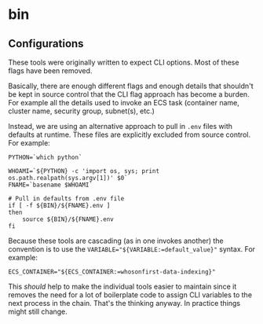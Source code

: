# bin

## Configurations

These tools were originally written to expect CLI options. Most of these flags have been removed.

Basically, there are enough different flags and enough details that shouldn't be kept in source control that the CLI flag approach has become a burden. For example all the details used to invoke an ECS task (container name, cluster name, security group, subnet(s), etc.)

Instead, we are using an alternative approach to pull in `.env` files with defaults at runtime. These files are explicitly excluded from source control. For example:

```
PYTHON=`which python`

WHOAMI=`${PYTHON} -c 'import os, sys; print os.path.realpath(sys.argv[1])' $0`
FNAME=`basename $WHOAMI`

# Pull in defaults from .env file
if [ -f ${BIN}/${FNAME}.env ]
then
    source ${BIN}/${FNAME}.env
fi
```

Because these tools are cascading (as in one invokes another) the convention is to use the `VARIABLE="${VARIABLE:=default_value}"` syntax. For example:

```
ECS_CONTAINER="${ECS_CONTAINER:=whosonfirst-data-indexing}"
```

This _should_ help to make the individual tools easier to maintain since it removes the need for a lot of boilerplate code to assign CLI variables to the next process in the chain. That's the thinking anyway. In practice things might still change.
